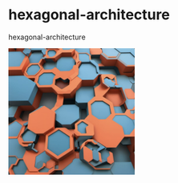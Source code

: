 # hexagonal-architecture
hexagonal-architecture

<img src="./images/hexagonal-architecture-main.jpg" align="center" width=50% height=50%>

